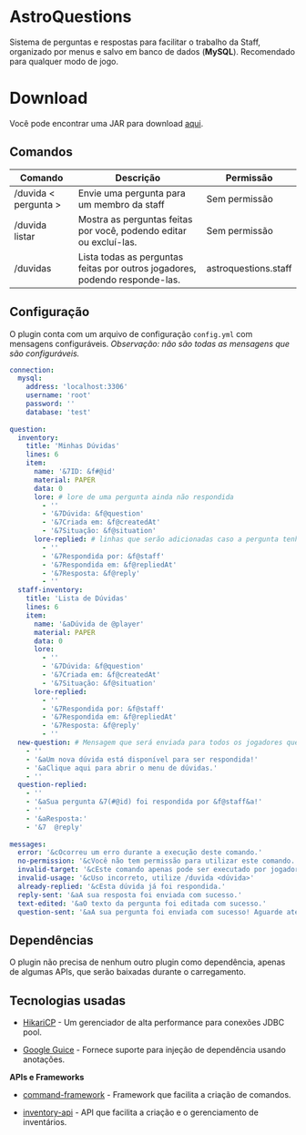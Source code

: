 # AstroQuestions

Sistema de perguntas e respostas para facilitar o trabalho da Staff, organizado por menus e salvo em banco de dados (**MySQL**). Recomendado para qualquer modo de jogo.

# Download

Você pode encontrar uma JAR para download [aqui](https://github.com/GabrielBS-21/AstroQuestions/releases).

## Comandos

| Comando | Descrição | Permissão |
|----------------|-------------------------------|-----------------------------|
|/duvida < pergunta > |Envie uma pergunta para um membro da staff            |Sem permissão
|/duvida listar |Mostra as perguntas feitas por você, podendo editar ou excluí-las.           |Sem permissão            |
|/duvidas |Lista todas as perguntas feitas por outros jogadores, podendo responde-las.|astroquestions.staff|


## Configuração

O plugin conta com um arquivo de configuração ``config.yml`` com mensagens configuráveis. 
*Observação: não são todas as mensagens que são configuráveis.*

```yaml
connection:  
  mysql:  
    address: 'localhost:3306'  
    username: 'root'  
    password: ''  
    database: 'test'  
  
question:  
  inventory:  
    title: 'Minhas Dúvidas'  
    lines: 6  
    item:  
      name: '&7ID: &f#@id'  
      material: PAPER  
      data: 0  
      lore: # lore de uma pergunta ainda não respondida  
        - ''
        - '&7Dúvida: &f@question'  
        - '&7Criada em: &f@createdAt'  
        - '&7Situação: &f@situation'  
      lore-replied: # linhas que serão adicionadas caso a pergunta tenha sido respondida  
        - ''  
        - '&7Respondida por: &f@staff'  
        - '&7Respondida em: &f@repliedAt'  
        - '&7Resposta: &f@reply'  
        - ''  
  staff-inventory:  
    title: 'Lista de Dúvidas'  
    lines: 6  
    item:  
      name: '&aDúvida de @player'  
      material: PAPER  
      data: 0  
      lore:  
        - ''  
        - '&7Dúvida: &f@question'  
        - '&7Criada em: &f@createdAt'  
        - '&7Situação: &f@situation'  
      lore-replied:  
        - ''  
        - '&7Respondida por: &f@staff'  
        - '&7Respondida em: &f@repliedAt'  
        - '&7Resposta: &f@reply'  
        - ''  
  new-question: # Mensagem que será enviada para todos os jogadores que tiverem permissão (astroquestions.staff)  
    - ''  
    - '&aUm nova dúvida está disponível para ser respondida!'  
    - '&aClique aqui para abrir o menu de dúvidas.'  
    - ''  
  question-replied:  
    - ''  
    - '&aSua pergunta &7(#@id) foi respondida por &f@staff&a!'  
    - ''  
    - '&aResposta:'  
    - '&7  @reply'  
  
messages:  
  error: '&cOcorreu um erro durante a execução deste comando.'  
  no-permission: '&cVocê não tem permissão para utilizar este comando.'  
  invalid-target: '&cEste comando apenas pode ser executado por jogadores.'  
  invalid-usage: '&cUso incorreto, utilize /duvida <dúvida>'  
  already-replied: '&cEsta dúvida já foi respondida.'  
  reply-sent: '&aA sua resposta foi enviada com sucesso.'  
  text-edited: '&aO texto da pergunta foi editada com sucesso.'  
  question-sent: '&aA sua pergunta foi enviada com sucesso! Aguarde até uma resposta.'
  ``` 

## Dependências

O plugin não precisa de nenhum outro plugin como dependência, apenas de algumas APIs, que serão baixadas durante o carregamento.

## Tecnologias usadas

- [HikariCP](https://github.com/brettwooldridge/HikariCP) - Um gerenciador de alta performance para conexões JDBC pool.

- [Google Guice](https://github.com/google/guice) - Fornece suporte para injeção de dependência usando anotações.

**APIs e Frameworks**

- [command-framework](https://github.com/SaiintBrisson/command-framework) - Framework que facilita a criação de comandos.

- [inventory-api](https://github.com/HenryFabio/inventory-api) - API que facilita a criação e o gerenciamento de inventários.
